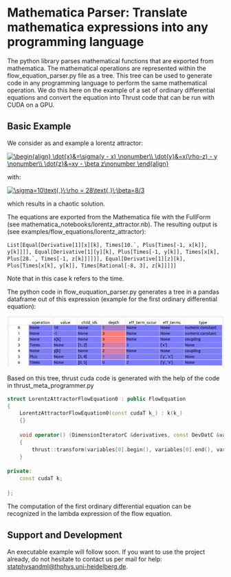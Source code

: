 Mathematica Parser: Translate mathematica expressions into any programming language
=================

The python library parses mathematical functions that are exported from mathematica. The mathematical operations are represented within the flow_equation_parser.py file as a tree. This tree can be used to generate code in any programming language to perform the same mathematical operation. We do this here on the example of a set of ordinary differential equations and convert the equation into Thrust code that can be run with CUDA on a GPU.

Basic Example
-------------

We consider as and example a lorentz attractor:

<a href="https://www.codecogs.com/eqnedit.php?latex=\begin{align}&space;\dot{x}&=\sigma(y&space;-&space;x)&space;\nonumber\\&space;\dot{y}&=x(\rho-z)&space;-&space;y&space;\nonumber\\&space;\dot{z}&=xy&space;-&space;\beta&space;z\nonumber&space;\end{align}" target="_blank"><img src="https://latex.codecogs.com/gif.latex?\begin{align}&space;\dot{x}&=\sigma(y&space;-&space;x)&space;\nonumber\\&space;\dot{y}&=x(\rho-z)&space;-&space;y&space;\nonumber\\&space;\dot{z}&=xy&space;-&space;\beta&space;z\nonumber&space;\end{align}" title="\begin{align} \dot{x}&=\sigma(y - x) \nonumber\\ \dot{y}&=x(\rho-z) - y \nonumber\\ \dot{z}&=xy - \beta z\nonumber \end{align}" /></a>

with:

<a href="https://www.codecogs.com/eqnedit.php?latex=\sigma=10\text{,}\;\rho&space;=&space;28\text{,}\;\beta=8/3" target="_blank"><img src="https://latex.codecogs.com/gif.latex?\sigma=10\text{,}\;\rho&space;=&space;28\text{,}\;\beta=8/3" title="\sigma=10\text{,}\;\rho = 28\text{,}\;\beta=8/3" /></a>

which results in a chaotic solution.

The equations are exported from the Mathematica file with the FullForm (see mathematica_notebooks/lorentz_attractor.nb). The resulting output is (see examples/flow_equations/lorentz_attractor):

```text
List[Equal[Derivative[1][x][k], Times[10.`, Plus[Times[-1, x[k]], y[k]]]], Equal[Derivative[1][y][k], Plus[Times[-1, y[k]], Times[x[k], Plus[28.`, Times[-1, z[k]]]]]], Equal[Derivative[1][z][k], Plus[Times[x[k], y[k]], Times[Rational[-8, 3], z[k]]]]]
```
Note that in this case k refers to the time.

The python code in flow_euquation_parser.py generates a tree in a pandas dataframe out of this expression (example for the first ordinary differential equation):

![alt text](doc/operation_tree.jpg)

Based on this tree, thrust cuda code is generated with the help of the code in thrust_meta_programmer.py

```c++
struct LorentzAttractorFlowEquation0 : public FlowEquation
{
	LorentzAttractorFlowEquation0(const cudaT k_) : k(k_)
	{}

	void operator() (DimensionIteratorC &derivatives, const DevDatC &variables) override
	{
		thrust::transform(variables[0].begin(), variables[0].end(), variables[1].begin(), derivatives.begin(), [] __host__ __device__ (const cudaT &val1, const cudaT &val2) { return 10 * ((-1 * val1) + val2); });
	}

private:
	const cudaT k;

};
```

The computation of the first ordinary differential equation can be recognized in the lambda expression of the flow equation.

Support and Development
----------------------

An executable example will follow soon. If you want to use the project already, do not hesitate to contact us per mail for help: statphysandml@thphys.uni-heidelberg.de.
